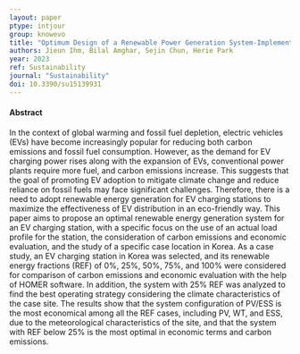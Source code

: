 ```yaml
---
layout: paper
ptype: intjour
group: knowevo
title: "Optimum Design of a Renewable Power Generation System-Implemented-Electric Vehicle Charging Station in South Korea"
authors: Jieun Ihm, Bilal Amghar, Sejin Chun, Herie Park
year: 2023
ref: Sustainability 
journal: "Sustainability"
doi: 10.3390/su15139931
---
```


<h4><span class="badge badge-info">Abstract</span></h4>
In the context of global warming and fossil fuel depletion, electric vehicles (EVs) have become increasingly popular for reducing both carbon emissions and fossil fuel consumption. However, as the demand for EV charging power rises along with the expansion of EVs, conventional power plants require more fuel, and carbon emissions increase. This suggests that the goal of promoting EV adoption to mitigate climate change and reduce reliance on fossil fuels may face significant challenges. Therefore, there is a need to adopt renewable energy generation for EV charging stations to maximize the effectiveness of EV distribution in an eco-friendly way. This paper aims to propose an optimal renewable energy generation system for an EV charging station, with a specific focus on the use of an actual load profile for the station, the consideration of carbon emissions and economic evaluation, and the study of a specific case location in Korea. As a case study, an EV charging station in Korea was selected, and its renewable energy fractions (REF) of 0%, 25%, 50%, 75%, and 100% were considered for comparison of carbon emissions and economic evaluation with the help of HOMER software. In addition, the system with 25% REF was analyzed to find the best operating strategy considering the climate characteristics of the case site. The results show that the system configuration of PV/ESS is the most economical among all the REF cases, including PV, WT, and ESS, due to the meteorological characteristics of the site, and that the system with REF below 25% is the most optimal in economic terms and carbon emissions.
